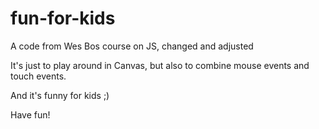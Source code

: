 # fun-for-kids
A code from Wes Bos course on JS, changed and adjusted

It's just to play around in Canvas, but also to combine mouse events and touch events.

And it's funny for kids ;)

Have fun!
